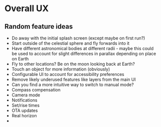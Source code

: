# Overall UX
## Random feature ideas
* Do away with the initial splash screen (except maybe on first run?)
* Start outside of the celestial sphere and fly forwards into it
* Have different astronomical bodies at different radii - maybe this could be used to account for slight differences in parallax depending on place on Earth
* Fly to other locations? Be on the moon looking back at Earth?
* Touch an object for more information (obviously)
* Configurable UI to account for accessibility preferences
* Remove likely underused features like layers from the main UI
* Can you find a more intuitive way to switch to manual mode?
* Compass compensation
* Camera mode
* Notifications
* Set/rise times
* OTA updates
* Real horizon
* 